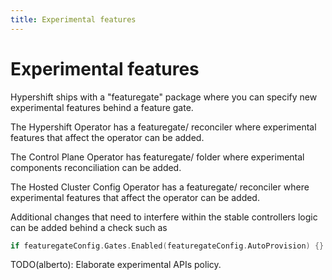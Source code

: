```yaml
---
title: Experimental features
---
```


# Experimental features

Hypershift ships with a "featuregate" package where you can specify new experimental features behind a feature gate.

The Hypershift Operator has a featuregate/ reconciler where experimental features that affect the operator can be added.

The Control Plane Operator has featuregate/ folder where experimental components reconciliation can be added.

The Hosted Cluster Config Operator has a featuregate/ reconciler where experimental features that affect the operator can be added.

Additional changes that need to interfere within the stable controllers logic can be added behind a check such as

```go
if featuregateConfig.Gates.Enabled(featuregateConfig.AutoProvision) {}
```

TODO(alberto): Elaborate experimental APIs policy.

